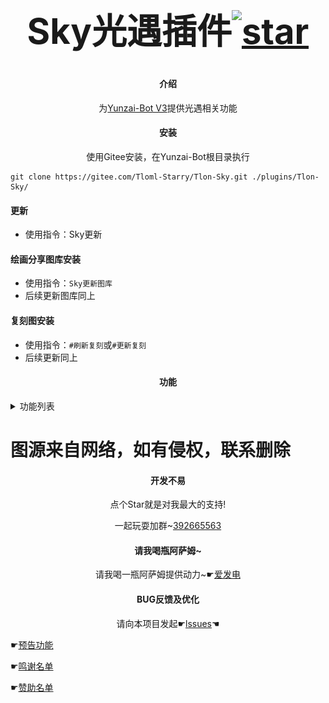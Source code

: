 # ﻿<div align="center"><h1 align="center">Sky光遇插件<a href='https://gitee.com/Tloml-Starry/SKY-GuangYu-plugin/stargazers'><img src='https://gitee.com/Tloml-Starry/SKY-GuangYu-plugin/badge/star.svg?theme=dark' alt='star'></img></a></h1></div>

#### <div align="center">介绍</div>
<div align="center">

为[Yunzai-Bot V3](https://gitee.com/Le-niao/Yunzai-Bot)提供光遇相关功能

</div>

#### <div align="center">安装</div>
<div align="center">使用Gitee安装，在Yunzai-Bot根目录执行</div>

```
git clone https://gitee.com/Tloml-Starry/Tlon-Sky.git ./plugins/Tlon-Sky/
```

#### 更新

* 使用指令：Sky更新

#### 绘画分享图库安装


* 使用指令：`Sky更新图库`
* 后续更新图库同上

#### 复刻图安装

* 使用指令：`#刷新复刻`或`#更新复刻`
* 后续更新同上

#### <div align="center">功能</div>
<details>
<summary>功能列表</summary>
<p align="center">
<img width = "600" src="resource/功能列表.png">
</p>
</details>

# 图源来自网络，如有侵权，联系删除

<div align="center">

#### 开发不易

</div>

<div align="center">点个Star就是对我最大的支持!</div>
<div align="center">

 一起玩耍加群~[392665563](https://jq.qq.com/?_wv=1027&k=VQAEpAlH)

</div>

<div align="center">

#### 请我喝瓶阿萨姆~

</div>

<div align="center">

请我喝一瓶阿萨姆提供动力~☛[爱发电](https://afdian.net/a/Tloml-Starry)

</div>

<div align="center">

#### BUG反馈及优化

</div>

<div align="center">

请向本项目发起☛[lssues](https://gitee.com/Tloml-Starry/Tlon-Sky/issues/I6LRZ9)☚

</div>

☛[预告功能](https://gitee.com/Tloml-Starry/Tlon-Sky/wikis/%E9%A2%84%E5%91%8A%E5%8A%9F%E8%83%BD)



☛[鸣谢名单](https://gitee.com/Tloml-Starry/Tlon-Sky/wikis/%E9%B8%A3%E8%B0%A2%E5%90%8D%E5%8D%95)



☛[赞助名单](https://gitee.com/Tloml-Starry/Tlon-Sky/wikis/%E8%B5%9E%E5%8A%A9%E5%90%8D%E5%8D%95)